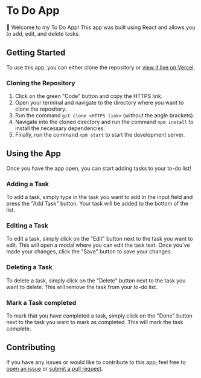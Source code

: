 # To Do App

👋 Welcome to my To Do App! This app was built using React and allows you to add, edit, and delete tasks.

## Getting Started

To use this app, you can either clone the repository or [view it live on Vercel](https://doyourwork.vercel.app/).

### Cloning the Repository

1.  Click on the green "Code" button and copy the HTTPS link.
2.  Open your terminal and navigate to the directory where you want to clone the repository.
3.  Run the command `git clone <HTTPS link>` (without the angle brackets).
4.  Navigate into the cloned directory and run the command `npm install` to install the necessary dependencies. 
5.  Finally, run the command `npm start` to start the development server.

## Using the App

Once you have the app open, you can start adding tasks to your to-do list!

### Adding a Task

To add a task, simply type in the task you want to add in the input field and press the "Add Task" button. Your task will be added to the bottom of the list.

### Editing a Task

To edit a task, simply click on the "Edit" button next to the task you want to edit. This will open a modal where you can edit the task text. Once you've made your changes, click the "Save" button to save your changes.

### Deleting a Task

To delete a task, simply click on the "Delete" button next to the task you want to delete. This will remove the task from your to-do list.

### Mark a Task completed

To mark that you have completed a task, simply click on the "Done" button next to the task you want to mark as completed. This will mark the task complete.

## Contributing

If you have any issues or would like to contribute to this app, feel free to [open an issue](https://github.com/deiondz/to-do-app/issues) or [submit a pull request](https://github.com/deiondz/to-do-app/pulls).
